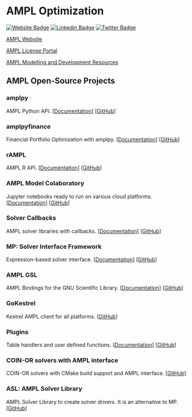 # AMPL Optimization

[![Website Badge](https://img.shields.io/badge/Website-3b5998?style=flat-square&logo=google-chrome&logoColor=white)](https://ampl.com/)
[![Linkedin Badge](https://img.shields.io/badge/-LinkedIn-0e76a8?style=flat-square&logo=Linkedin&logoColor=white)](https://www.linkedin.com/company/ampl/)
[![Twitter Badge](https://img.shields.io/badge/-Twitter-00acee?style=flat-square&logo=Twitter&logoColor=white)](https://twitter.com/AMPLopt)

[AMPL Website](https://ampl.com)

[AMPL License Portal](https://portal.ampl.com)

[AMPL Modelling and Development Resources](https://dev.ampl.com)

## AMPL Open-Source Projects

### amplpy

AMPL Python API. [[Documentation](https://amplpy.readthedocs.io/)] [[GitHub](https://github.com/ampl/amplpy)]

### amplpyfinance

Financial Portfolio Optimization with amplpy. [[Documentation](https://amplpyfinance.readthedocs.io/)] [[GitHub](https://github.com/ampl/amplpyfinance)]

### rAMPL

AMPL R API. [[Documentation](https://rAMPL.readthedocs.io/)] [[GitHub](https://github.com/ampl/rAMPL)]

### AMPL Model Colaboratory

Jupyter notebooks ready to run on various cloud platforms. [[Documentation](https://amplcolab.readthedocs.io/)] [[GitHub](https://github.com/ampl/amplcolab)]

### Solver Callbacks

AMPL solver libraries with callbacks. [[Documentation](https://ampls.readthedocs.io/)] [[GitHub](https://github.com/ampl/ampls-api)]

### MP: Solver Interface Framework

Expression-based solver interface. [[Documentation](https://amplmp.readthedocs.io/)] [[GitHub](https://github.com/ampl/mp)]

### AMPL GSL

AMPL Bindings for the GNU Scientific Library. [[Documentation](https://amplgsl.readthedocs.io/)] [[GitHub](https://github.com/ampl/gsl)]

### GoKestrel

Kestrel AMPL client for all platforms. [[GitHub](https://github.com/ampl/gokestrel)]

### Plugins

Table handlers and user defined functions. [[Documentation](https://amplplugins.readthedocs.io/)] [[GitHub](https://github.com/ampl/plugins)]

### COIN-OR solvers with AMPL interface

COIN-OR solvers with CMake build support and AMPL interface. [[GitHub](https://github.com/ampl/coin)]

### ASL: AMPL Solver Library

AMPL Solver Library to create solver drivers. It is an alternative to MP. [[GitHub](https://github.com/ampl/asl)]
